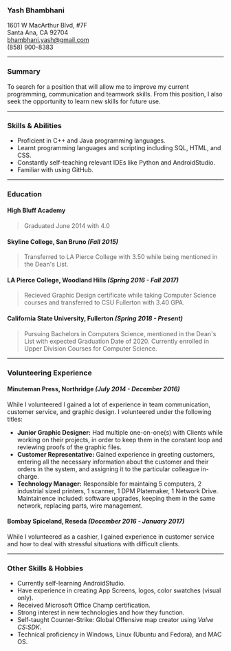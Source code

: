 ### Yash Bhambhani  
1601 W MacArthur Blvd, #7F  
Santa Ana, CA 92704  
bhambhani.yash@gmail.com  
(858) 900-8383  
___
### **Summary**  
To search for a position that will allow me to improve my current programming, communication and teamwork skills. From this position, I also seek the opportunity to learn new skills for future use.  
___
### **Skills & Abilities**
+ Proficient in C++ and Java programming languages.  
+ Learnt programming languages and scripting including SQL, HTML, and CSS.  
+ Constantly self-teaching relevant IDEs like Python and AndroidStudio.  
+ Familiar with using GitHub.
___
### **Education**  
#### High Bluff Academy  
>Graduated June 2014 with 4.0  
#### Skyline College, San Bruno _(Fall 2015)_
>Transferred to LA Pierce College with 3.50 while being mentioned in the Dean's List. 
#### LA Pierce College, Woodland Hills _(Spring 2016 - Fall 2017)_  
>Recieved Graphic Design certificate while taking Computer Science courses and transferred to CSU Fullerton with 3.40 GPA.    
#### California State University, Fullerton _(Spring 2018 - Present)_  
>Pursuing Bachelors in Computers Science, mentioned in the Dean's List with expected Graduation Date of 2020. 
 >Currently enrolled in Upper Division Courses for Computer Science.
___
### **Volunteering Experience**
#### Minuteman Press, Northridge _(July 2014 - December 2016)_
While I volunteered I gained a lot of experience in team communication, customer service, and graphic design. I volunteered under the following titles:
+ **Junior Graphic Designer:** Had multiple one-on-one(s) with Clients while working on their projects, in order to keep them in the constant loop and reviewing proofs of the graphic files. 
+ **Customer Representative:** Gained experience in greeting customers, entering all the necessary information about the customer and their orders in the system, and assigning it to the particular colleague in-charge.
+ **Technology Manager:** Responsible for maintaing 5 computers, 2 industrial sized printers, 1 scanner, 1 DPM Platemaker, 1 Network Drive. Maintainence included: software upgrades, keeping them in the same network, replacing parts, wire management. 

#### Bombay Spiceland, Reseda _(December 2016 - January 2017)_
While I volunteered as a cashier, I gained experience in customer service and how to deal with stressful situations with difficult clients.
___
### **Other Skills & Hobbies**
+ Currently self-learning AndroidStudio.
+ Have experience in creating App Screens, logos, color swatches (visual only).
+ Received Microsoft Office Champ certification.
+ Strong interest in new technologies and how they function.
+ Self-taught Counter-Strike: Global Offensive map creator using _Valve CS:SDK._
+ Technical proficiency in Windows, Linux (Ubuntu and Fedora), and MAC OS.
